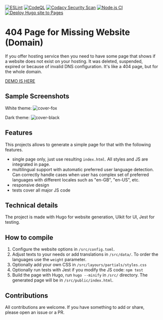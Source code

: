 [![ESLint](https://github.com/walitoff/website-not-found/actions/workflows/eslint.yml/badge.svg)](https://github.com/walitoff/website-not-found/actions/workflows/eslint.yml) [![CodeQL](https://github.com/walitoff/website-not-found/actions/workflows/github-code-scanning/codeql/badge.svg)](https://github.com/walitoff/website-not-found/actions/workflows/github-code-scanning/codeql) [![Codacy Security Scan](https://github.com/walitoff/website-not-found/actions/workflows/codacy.yml/badge.svg?branch=main)](https://github.com/walitoff/website-not-found/actions/workflows/codacy.yml) [![Node.js CI](https://github.com/walitoff/website-not-found/actions/workflows/node.js.yml/badge.svg)](https://github.com/walitoff/website-not-found/actions/workflows/node.js.yml) [![Deploy Hugo site to Pages](https://github.com/walitoff/website-not-found/actions/workflows/hugo.yml/badge.svg)](https://github.com/walitoff/website-not-found/actions/workflows/hugo.yml)

# 404 Page for Missing Website (Domain)
If you offer hosting service then you need to have some page that
shows if a website does not exist on your hosting.
It was deleted, suspended, expired or because of invalid DNS configuration.
It's like a 404 page, but for the whole domain.

[DEMO IS HERE](https://walitoff.github.io/website-not-found/)

## Sample Screenshots
White theme:
![cover-fox](https://user-images.githubusercontent.com/16267156/228639743-9014d738-6094-4c04-8104-42767944e810.jpg)

Dark theme:
![cover-black](https://user-images.githubusercontent.com/16267156/228639882-75735f9c-f422-4f8d-ae2e-5a92aeb2aa23.jpg)

## Features
This projects allows to generate a simple page for that with the following
features.

- single page only, just use resulting `index.html`. 
  All styles and JS are integrated in page.
- multilingual support with automatic preferred user language detection.
  Can correctly handle cases when user has complex set of preferred
  languages with different locales such as "en-GB", "en-US", etc.
- responsive design
- tests cover all major JS code

## Technical details
The project is made with Hugo for website generation, UIkit for UI, Jest for testing.

## How to compile
1. Configure the website options in `/src/config.toml`.
2. Adjust texts to your needs or add translations in `/src/data/`.
   To order the languages use the `weight` parameter.
3. Optionally add your own CSS in `/src/layours/partials/styles.css`
4. Optionally run tests with Jest if you modify the JS code: `npm test`
5. Build the page with Hugo, run `hugo --minify` in `/src/` directory.
   The generated page will be in `/src/public/index.html`.

## Contributions
All contributions are welcome. 
If you have something to add or share, please open an issue or a PR.
